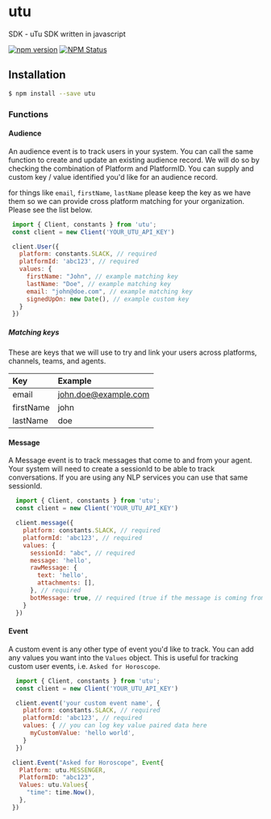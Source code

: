# utu

SDK - uTu SDK written in javascript

[![npm version](https://badge.fury.io/js/utu.svg)](https://badge.fury.io/js/utu) [![NPM Status](http://img.shields.io/npm/dm/utu.svg?style=flat-square)](https://www.npmjs.org/package/utu)

## Installation

```sh
$ npm install --save utu
```

### Functions

#### Audience

An audience event is to track users in your system. You can call the same function to create and update an existing audience record. We will do so by checking the combination of Platform and PlatformID. You can supply and custom key / value identified you'd like for an audience record.

for things like `email`, `firstName`, `lastName` please keep the key as we have them so we can provide cross platform matching for your organization. Please see the list below.

```javascript
 import { Client, constants } from 'utu';
 const client = new Client('YOUR_UTU_API_KEY')

 client.User({
   platform: constants.SLACK, // required
   platformId: 'abc123', // required
   values: {
     firstName: "John", // example matching key
     lastName: "Doe", // example matching key
     email: "john@doe.com", // example matching key
     signedUpOn: new Date(), // example custom key
   }
 })
```

##### Matching keys

These are keys that we will use to try and link your users across platforms, channels, teams, and agents.

Key       | Example
:-------- | :-------------------
email     | john.doe@example.com
firstName | john
lastName  | doe

#### Message

A Message event is to track messages that come to and from your agent. Your system will need to create a sessionId to be able to track conversations. If you are using any NLP services you can use that same sessionId.

```javascript
  import { Client, constants } from 'utu';
  const client = new Client('YOUR_UTU_API_KEY')

  client.message({
    platform: constants.SLACK, // required
    platformId: 'abc123', // required
    values: {
      sessionId: "abc", // required
      message: 'hello',
      rawMessage: {
        text: 'hello',
        attachments: [],
      }, // required
      botMessage: true, // required (true if the message is coming from your bot)
    }
  })
```

#### Event

A custom event is any other type of event you'd like to track. You can add any values you want into the `Values` object. This is useful for tracking custom user events, i.e. `Asked for Horoscope`.

```javascript
  import { Client, constants } from 'utu';
  const client = new Client('YOUR_UTU_API_KEY')

  client.event('your custom event name', {
    platform: constants.SLACK, // required
    platformId: 'abc123', // required
    values: { // you can log key value paired data here
      myCustomValue: 'hello world',
    }
  })

 client.Event("Asked for Horoscope", Event{
   Platform: utu.MESSENGER,
   PlatformID: "abc123",
   Values: utu.Values{
     "time": time.Now(),
   },
 })
```
